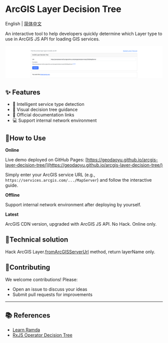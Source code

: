 # ArcGIS Layer Decision Tree

English | [简体中文](./README.md)

An interactive tool to help developers quickly determine which Layer type to use in ArcGIS JS API for loading GIS services.

![screenshot](assets/images/screenshot.png)

## ✨ Features

- 🧭 Intelligent service type detection
- 🌳 Visual decision tree guidance
- 📖 Official documentation links
- 💻 Support internal network environment

## 🚀How to Use

**Online**

Live demo deployed on GitHub Pages:
[https://geodaoyu.github.io/arcgis-layer-decision-tree/](https://geodaoyu.github.io/arcgis-layer-decision-tree/)

Simply enter your ArcGIS service URL (e.g., `https://services.arcgis.com/.../MapServer`) and follow the interactive guide.

**Offline**

Support internal network environment after deploying by yourself.

**Latest**

ArcGIS CDN version, upgraded with ArcGIS JS API. No Hack. Online only.

## 🔬Technical solution

Hack ArcGIS Layer.[fromArcGISServerUrl](https://developers.arcgis.com/javascript/latest/api-reference/esri-layers-Layer.html#fromArcGISServerUrl) method, return layerName only.

## 🤝Contributing

We welcome contributions! Please:

- Open an issue to discuss your ideas
- Submit pull requests for improvements

---

## 📚 References

- [Learn Ramda](https://davesnx.github.io/learn-ramda/)
- [RxJS Operator Decision Tree](https://rxjs.dev/operator-decision-tree)
